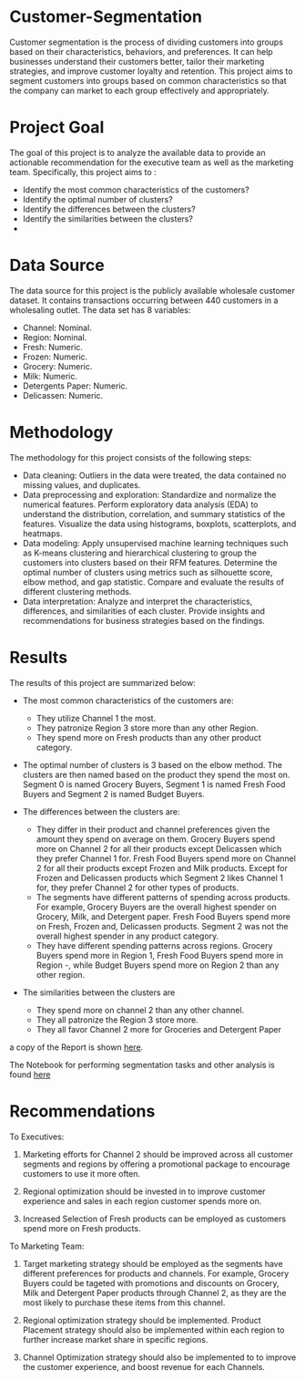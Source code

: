 # Customer-Segmentation
Customer segmentation is the process of dividing customers into groups based on their characteristics, behaviors, and preferences. It can help businesses understand their customers better, tailor their marketing strategies, and improve customer loyalty and retention. This project aims to segment customers into groups based on common characteristics so that the company can market to each group effectively and appropriately.

# Project Goal
The goal of this project is to analyze the available data to provide an actionable recommendation for the executive team as well as the marketing team. Specifically, this project aims to :
- Identify the most common characteristics of the customers?
- Identify the optimal number of clusters?
- Identify the differences between the clusters?
- Identify the similarities between the clusters?
- 
# Data Source
The data source for this project is the publicly available wholesale customer dataset. It contains transactions occurring between 440 customers in a wholesaling outlet.
The data set has 8 variables:
- Channel: Nominal.
- Region: Nominal.
- Fresh: Numeric.
- Frozen: Numeric.
- Grocery: Numeric.
- Milk: Numeric.
- Detergents Paper: Numeric.
- Delicassen: Numeric.

# Methodology
The methodology for this project consists of the following steps:
- Data cleaning: Outliers in the data were treated, the data contained no missing values, and duplicates.
- Data preprocessing and exploration: Standardize and normalize the numerical features. Perform exploratory data analysis (EDA) to understand the distribution, correlation, and summary statistics of the features. Visualize the data using histograms, boxplots, scatterplots, and heatmaps.
- Data modeling: Apply unsupervised machine learning techniques such as K-means clustering and hierarchical clustering to group the customers into clusters based on their RFM features. Determine the optimal number of clusters using metrics such as silhouette score, elbow method, and gap statistic. Compare and evaluate the results of different clustering methods.
- Data interpretation: Analyze and interpret the characteristics, differences, and similarities of each cluster. Provide insights and recommendations for business strategies based on the findings.
# Results
The results of this project are summarized below:
- The most common characteristics of the customers are:
    - They utilize Channel 1 the most.
    - They patronize Region 3 store more than any other Region.
    - They spend more on Fresh products than any other product category.
- The optimal number of clusters is 3 based on the elbow method. The clusters are then named based on the product they spend the most on. Segment 0 is named Grocery Buyers, Segment 1 is named Fresh Food Buyers and Segment 2 is named Budget Buyers.
- The differences between the clusters are:
    - They differ in their product and channel preferences given the amount they spend on average on them. Grocery Buyers spend more on Channel 2 for all their products except Delicassen which they prefer Channel 1 for. Fresh Food Buyers spend more on Channel 2 for all their products except Frozen and Milk products. Except for Frozen and Delicassen products which Segment 2 likes Channel 1 for, they prefer Channel 2 for other types of products.
    - The segments have different patterns of spending across products. For example, Grocery Buyers are the overall highest spender on Grocery, Milk, and Detergent paper. Fresh Food Buyers spend more on Fresh, Frozen and, Delicassen products. Segment 2 was not the overall highest spender in any product category.
    - They have different spending patterns across regions. Grocery Buyers spend more in Region 1, Fresh Food Buyers spend more in Region -, while Budget Buyers spend more on Region 2 than any other region.
   
- The similarities between the clusters are
    - They spend more on channel 2 than any other channel.
    - They all patronize the Region 3 store more.
    - They all favor Channel 2 more for Groceries and Detergent Paper

a copy of the Report is  shown [here](https://github.com/Okunade-Daniel/Customer-Segmentation/blob/main/customer%20segmentation%20report.png).

The Notebook for performing segmentation tasks and other analysis is found [here](https://github.com/Okunade-Daniel/Customer-Segmentation/blob/main/Customer%20Segmentation.ipynb)

# Recommendations
To Executives:
1. Marketing efforts for Channel 2 should be improved across all customer segments and regions by offering a promotional package to encourage customers to use it more often.

2. Regional optimization should be invested in to improve customer experience and sales in each region customer spends more on.

3. Increased Selection of Fresh products can be employed as customers spend more on Fresh products.

To Marketing Team:
1. Target marketing strategy should be employed as the segments have different preferences for products and channels. For example, Grocery Buyers could be tageted with promotions and discounts on Grocery, Milk and Detergent Paper products through Channel 2, as they are the most likely to purchase these items from this channel.

2. Regional optimization strategy should be implemented. Product Placement strategy should also be implemented within each region to further increase market share in specific regions.

3. Channel Optimization strategy should also be implemented to  to improve the customer experience,  and boost revenue for each Channels.
